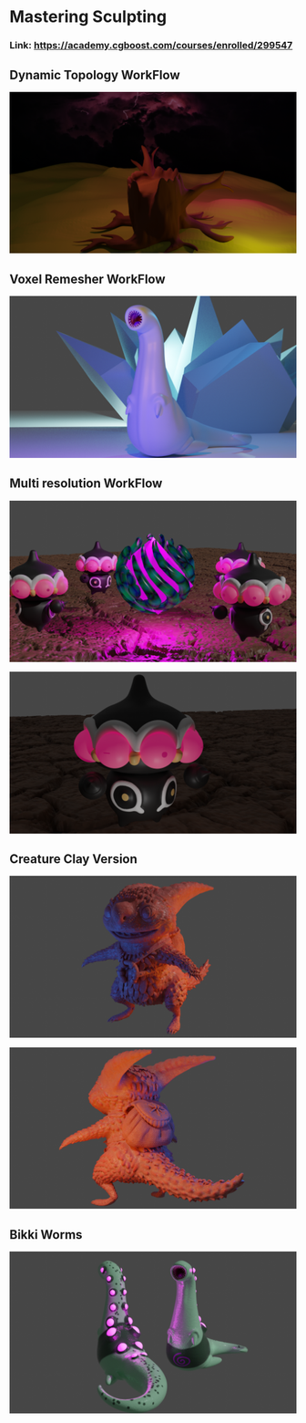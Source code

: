 # Mastering Sculpting
### Link: https://academy.cgboost.com/courses/enrolled/299547

## Dynamic Topology WorkFlow

![](./treestump.png)

## Voxel Remesher WorkFlow

![](./worm.png)

## Multi resolution WorkFlow

![](./claydols.png)

![](./claydol.png)

## Creature Clay Version

![](./front.png)

![](./back.png)

## Bikki Worms

![](./worm2.png)
